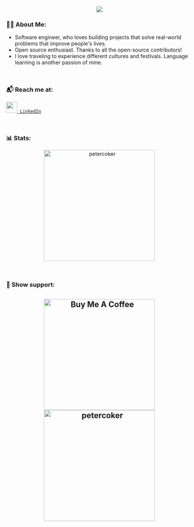 <h1 align="center">
  <a href="https://git.io/typing-svg">
    <img src="https://readme-typing-svg.herokuapp.com/?lines=Hello,+There!+👋;This+is+Peter+Coker...;Nice+to+meet+you!&center=true&size=25">
  </a>
</h1>

<h3 align="left">👨‍💻 About Me:</h3>
<ul>
  <li>Software engineer, who loves building projects that solve real-world problems that improve people's lives.</li>
  <li>Open source enthusiast. Thanks to all the open-source contributors!</li>
  <li>I love traveling to experience different cultures and festivals. Language learning is another passion of mine.</li>
</ul>
<br/>
<h3 align="left">📬 Reach me at:</h3>
<p><code><a href="https://www.linkedin.com/in/petercoker/" title="LinkedIn Profile"><img width="30" src="https://i.imgur.com/yRpa1dQ.png"> LinkedIn</a></code></p>
<br/>
<h3 align="left">📊 Stats:</h3>
<p align="center"><img  height="300"  src="https://github-readme-stats.vercel.app/api/top-langs?username=petercoker&show_icons=true&locale=en&layout=compact" alt="petercoker" /> </p>
<br/>
<h3 align="left">🎁 Show support:</h3>
<h2 align="center">
 <a href="https://www.buymeacoffee.com/petercoker" target="_blank"><img src="https://cdn.buymeacoffee.com/buttons/v2/default-red.png" alt="Buy Me A Coffee" width="300"></a>
 <a href="https://ko-fi.com/petercoker"> <img src="https://cdn.ko-fi.com/cdn/kofi3.png?v=3"  alt="petercoker" width="300" /></a>
</h2>
